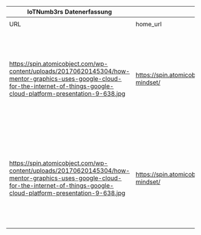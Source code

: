 |IoTNumb3rs Datenerfassung|||||||||||
| ---- | ---- | ---- | ---- | ---- | ---- | ---- | ---- | ---- | ---- | ---- |
||||||||||||
|URL|home_url|filename|device_class|device_count|market_class|market_volume|prognosis_year|publication_year|authorship_class|Dropbox folder|
|https://spin.atomicobject.com/wp-content/uploads/20170620145304/how-mentor-graphics-uses-google-cloud-for-the-internet-of-things-google-cloud-platform-presentation-9-638.jpg|https://spin.atomicobject.com/2017/07/13/iot-mindset/|file1_how-mentor-graphics-uses-google-cloud-for-the-internet-of-things-google-cloud-platform-presentation-9-638.jpg|generic IoT|26000000000|||2020|2017|Blogger|MariaMarg/20181124-0000|
|https://spin.atomicobject.com/wp-content/uploads/20170620145304/how-mentor-graphics-uses-google-cloud-for-the-internet-of-things-google-cloud-platform-presentation-9-638.jpg|https://spin.atomicobject.com/2017/07/13/iot-mindset/|file1_how-mentor-graphics-uses-google-cloud-for-the-internet-of-things-google-cloud-platform-presentation-9-638.jpg|||economic impact|7.5E+12|2020|2017|Blogger|MariaMarg/20181124-0000|
